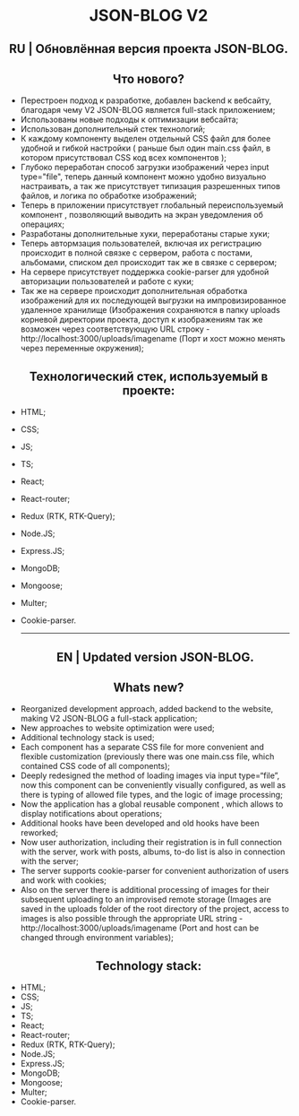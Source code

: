 <h1 align="center">JSON-BLOG V2</h1>

<h2 align="center">RU | Обновлённая версия проекта JSON-BLOG.</h2>

<h2 align="center">Что нового?</h2>

- Перестроен подход к разработке, добавлен backend к вебсайту, благодаря чему V2 JSON-BLOG является full-stack приложением;
- Использованы новые подходы к оптимизации вебсайта;
- Использован дополнительный стек технологий;
- К каждому компоненту выделен отдельный CSS файл для более удобной и гибкой настройки ( раньше был один main.css файл, в котором присутствовал CSS код всех компонентов );
- Глубоко переработан способ загрузки изображений через input type="file", теперь данный компонент можно удобно визуально настраивать, а так же присутствует типизация разрешенных типов файлов, и логика по обработке изображений;
- Теперь в приложении присутствует глобальный переиспользуемый компонент <Notifications/>, позволяющий выводить на экран уведомления об операциях;
- Разработаны дополнительные хуки, переработаны старые хуки;
- Теперь автормзация пользователей, включая их регистрацию происходит в полной связке с сервером, работа с постами, альбомами, списком дел происходит так же в связке с сервером;
- На сервере присутствует поддержка cookie-parser для удобной авторизации пользователей и работе с куки;
- Так же на сервере происходит дополнительная обработка изображений для их последующей выгрузки на импровизированное удаленное хранилище (Изображения сохраняются в папку uploads корневой директории проекта, доступ к изображениям так же возможен через соответствующую URL строку - http://localhost:3000/uploads/imagename (Порт и хост можно менять через переменные окружения);

<h2 align="center">Технологический стек, используемый в проекте:</h2>

- HTML;
- CSS;
- JS;
- TS;
- React;
- React-router;
- Redux (RTK, RTK-Query);
- Node.JS;
- Express.JS;
- MongoDB;
- Mongoose;
- Multer;
- Cookie-parser.

  <hr/>

  <h2 align="center">EN | Updated version JSON-BLOG.</h2>

<h2 align="center">Whats new?</h2>

- Reorganized development approach, added backend to the website, making V2 JSON-BLOG a full-stack application;
- New approaches to website optimization were used;
- Additional technology stack is used;
- Each component has a separate CSS file for more convenient and flexible customization (previously there was one main.css file, which contained CSS code of all components);
- Deeply redesigned the method of loading images via input type=“file”, now this component can be conveniently visually configured, as well as there is typing of allowed file types, and the logic of image processing;
- Now the application has a global reusable component <Notifications/>, which allows to display notifications about operations;
- Additional hooks have been developed and old hooks have been reworked;
- Now user authorization, including their registration is in full connection with the server, work with posts, albums, to-do list is also in connection with the server;
- The server supports cookie-parser for convenient authorization of users and work with cookies;
- Also on the server there is additional processing of images for their subsequent uploading to an improvised remote storage (Images are saved in the uploads folder of the root directory of the project, access to images is also possible through the appropriate URL string - http://localhost:3000/uploads/imagename (Port and host can be changed through environment variables);

<h2 align="center">Technology stack:</h2>

- HTML;
- CSS;
- JS;
- TS;
- React;
- React-router;
- Redux (RTK, RTK-Query);
- Node.JS;
- Express.JS;
- MongoDB;
- Mongoose;
- Multer;
- Cookie-parser.
